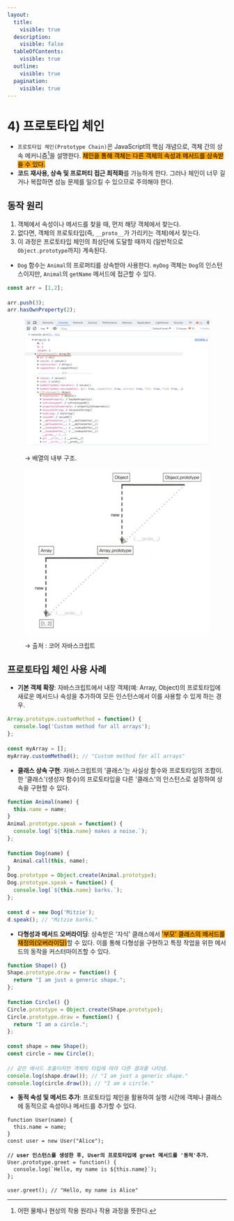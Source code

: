 ```yaml
---
layout:
  title:
    visible: true
  description:
    visible: false
  tableOfContents:
    visible: true
  outline:
    visible: true
  pagination:
    visible: true
---
```


# 4) 프로토타입 체인

* `프로토타입 체인(Prototype Chain)`은 JavaScript의 핵심 개념으로, 객체 간의 상속 메커니즘[^1]을 설명한다. <mark style="background-color:orange;">체인을 통해 객체는 다른 객체의 속성과 메서드를 상속받을 수 있다.</mark>
* **코드 재사용, 상속 및 프로퍼티 접근 최적화**를 가능하게 한다. 그러나 체인이 너무 길거나 복잡하면 성능 문제를 일으킬 수 있으므로 주의해야 한다.

## 동작 원리

1. 객체에서 속성이나 메서드를 찾을 때, 먼저 해당 객체에서 찾는다.
2. 없다면, 객체의 프로토타입(즉, `__proto__`가 가리키는 객체)에서 찾는다.
3. 이 과정은 프로토타입 체인의 최상단에 도달할 때까지 (일반적으로 `Object.prototype`까지) 계속된다.

* `Dog` 함수는 `Animal`의 프로퍼티를 상속받아 사용한다. `myDog` 객체는 `Dog`의 인스턴스이지만, `Animal`의 `getName` 메서드에 접근할 수 있다.

```javascript
const arr = [1,2];

arr.push(3);
arr.hasOwnProperty(2);
```

<figure><img src="../../.gitbook/assets/2024-01-18 19 27 51.png" alt=""><figcaption><p>→ 배열의 내부 구조.</p></figcaption></figure>

<div align="left">

<figure><img src="../../.gitbook/assets/images_dabin0219_post_6682dfc4-47b1-455b-b2d5-fb7cffca7996_image (1).png" alt="" width="563"><figcaption><p>→ 출처 : 코어 자바스크립트</p></figcaption></figure>

</div>

## 프로토타입 체인 사용 사례

* **기본 객체 확장**: 자바스크립트에서 내장 객체(예: Array, Object)의 프로토타입에 새로운 메서드나 속성을 추가하여 모든 인스턴스에서 이를 사용할 수 있게 하는 경우.

```javascript
Array.prototype.customMethod = function() {
  console.log('Custom method for all arrays');
};

const myArray = [];
myArray.customMethod(); // "Custom method for all arrays"
```

* **클래스 상속 구현**: 자바스크립트의 '클래스'는 사실상 함수와 프로토타입의 조합이. 한 '클래스'(생성자 함수)의 프로토타입을 다른 '클래스'의 인스턴스로 설정하여 상속을 구현할 수 있다.

```javascript
function Animal(name) {
  this.name = name;
}
Animal.prototype.speak = function() {
  console.log(`${this.name} makes a noise.`);
};

function Dog(name) {
  Animal.call(this, name);
}
Dog.prototype = Object.create(Animal.prototype);
Dog.prototype.speak = function() {
  console.log(`${this.name} barks.`);
};

const d = new Dog('Mitzie');
d.speak(); // "Mitzie barks."
```

* **다형성과 메서드 오버라이딩**: 상속받은 '자식' 클래스에서 <mark style="background-color:orange;">'부모' 클래스의 메서드를 재정의(오버라이딩)</mark>할 수 있다. 이를 통해 다형성을 구현하고 특정 작업을 위한 메서드의 동작을 커스터마이즈할 수 있다.

```javascript
function Shape() {}
Shape.prototype.draw = function() {
  return "I am just a generic shape.";
};

function Circle() {}
Circle.prototype = Object.create(Shape.prototype);
Circle.prototype.draw = function() {
  return "I am a circle.";
};

const shape = new Shape();
const circle = new Circle();

// 같은 메서드 호출이지만 객체의 타입에 따라 다른 결과를 나타냄.
console.log(shape.draw()); // "I am just a generic shape."
console.log(circle.draw()); // "I am a circle."
```

* **동적 속성 및 메서드 추가**: 프로토타입 체인을 활용하여 실행 시간에 객체나 클래스에 동적으로 속성이나 메서드를 추가할 수 있다.

<pre class="language-javascript"><code class="lang-javascript">function User(name) {
  this.name = name;
}
const user = new User("Alice");

<strong>// user 인스턴스를 생성한 후, User의 프로토타입에 greet 메서드를 '동적'추가.
</strong>User.prototype.greet = function() {
  console.log(`Hello, my name is ${this.name}`);
};

user.greet(); // "Hello, my name is Alice"
</code></pre>

[^1]: 어떤 물체나 현상의 작용 원리나 작용 과정을 뜻한다.
